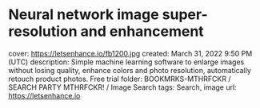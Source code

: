 # Neural network image super-resolution and enhancement

cover: https://letsenhance.io/fb1200.jpg
created: March 31, 2022 9:50 PM (UTC)
description: Simple machine learning software to enlarge images without losing quality, enhance colors and photo resolution, automatically retouch product photos. Free trial
folder: BOOKMRKS-MTHRFCKR / SEARCH PARTY MTHRFCKR! / Image Search
tags: Search, image
url: https://letsenhance.io